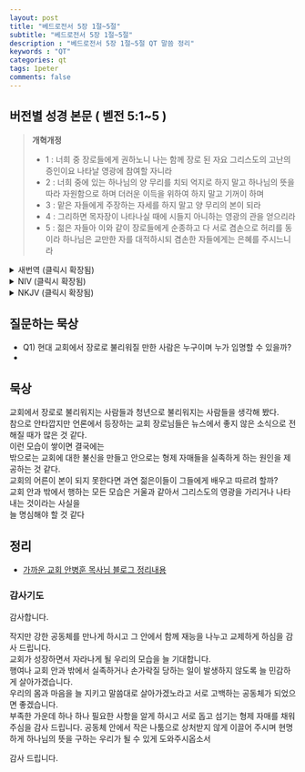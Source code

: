 ```yaml
---
layout: post
title: "베드로전서 5장 1절~5절"
subtitle: "베드로전서 5장 1절~5절"
description : "베드로전서 5장 1절~5절 QT 말씀 정리"
keywords : "QT"
categories: qt
tags: 1peter
comments: false
---
```


## 버전별 성경 본문 ( 벧전 5:1~5 )

> **개혁개정**
>* 1 : 너희 중 장로들에게 권하노니 나는 함께 장로 된 자요 그리스도의 고난의 증인이요 나타날 영광에 참여할 자니라
>* 2 : 너희 중에 있는 하나님의 양 무리를 치되 억지로 하지 말고 하나님의 뜻을 따라 자원함으로 하며 더러운 이득을 위하여 하지 말고 기꺼이 하며
>* 3 : 맡은 자들에게 주장하는 자세를 하지 말고 양 무리의 본이 되라
>* 4 : 그리하면 목자장이 나타나실 때에 시들지 아니하는 영광의 관을 얻으리라
>* 5 : 젊은 자들아 이와 같이 장로들에게 순종하고 다 서로 겸손으로 허리를 동이라 하나님은 교만한 자를 대적하시되 겸손한 자들에게는 은혜를 주시느니라

<details>
<summary> 새번역 (클릭시 확장됨)</summary>
<div markdown="1">

>* 1 : 나는 여러분 가운데 장로로 있는 이들에게, 같은 장로로서, 또한 그리스도의 고난의 증인이요 앞으로 나타날 영광을 함께 누릴 사람으로서 권면합니다.
>* 2 : 여러분 가운데 있는 하나님의 양 떼를 먹이십시오. 억지로 할 것이 아니라, 하나님의 뜻을 따라 자진하여 하고, 더러운 이익을 탐하여 할 것이 아니라, 기쁜 마음으로 하십시오.
>* 3 : 여러분은 여러분이 맡은 사람들을 지배하려고 하지 말고, 양 떼의 모범이 되십시오.
>* 4 : 그러면 목자장이 나타나실 때에 변하지 않는 영광의 면류관을 얻을 것입니다.
>* 5 : 젊은이 여러분, 이와 같이 여러분도 나이가 많은 이들에게 복종하십시오. 모두가 서로서로 겸손의 옷을 입으십시오. 하나님께서는 교만한 자를 물리치시고, 겸손한 사람에게 은혜를 베푸십니다.
</div>
</details>

<details>
<summary> NIV (클릭시 확장됨)</summary>
<div markdown="1">

>* 1 : To the elders among you, I appeal as a fellow elder and a witness of Christ’s sufferings who also will share in the glory to be revealed:
>* 2 : Be shepherds of God’s flock that is under your care, watching over them—not because you must, but because you are willing, as God wants you to be; not pursuing dishonest gain, but eager to serve;
>* 3 : not lording it over those entrusted to you, but being examples to the flock.
>* 4 : And when the Chief Shepherd appears, you will receive the crown of glory that will never fade away.
>* 5 : In the same way, you who are younger, submit yourselves to your elders. All of you, clothe yourselves with humility toward one another, because,
“God opposes the proud
but shows favor to the humble.”
</div>
</details>

<details>
<summary> NKJV (클릭시 확장됨)</summary>
<div markdown="1">

>* 1 : The elders who are among you I exhort, I who am a fellow elder and a witness of the sufferings of Christ, and also a partaker of the glory that will be revealed:
>* 2 : Shepherd the flock of God which is among you, serving as overseers, not by compulsion but willingly, not for dishonest gain but eagerly;
>* 3 : nor as being lords over those entrusted to you, but being examples to the flock;
>* 4 : and when the Chief Shepherd appears, you will receive the crown of glory that does not fade away.
>* 5 : Likewise you younger people, submit yourselves to your elders. Yes, all of you be submissive to one another, and be clothed with humility, for
“God resists the proud,
But gives grace to the humble.”
</div>
</details>

## 질문하는 묵상

* Q1) 현대 교회에서 장로로 불리워질 만한 사람은 누구이며 누가 임명할 수 있을까?
* 

## 묵상

교회에서 장로로 불리워지는 사람들과 청년으로 불리워지는 사람들을 생각해 봤다.  
참으로 안타깝지만 언론에서 등장하는 교회 장로님들은 뉴스에서 좋지 않은 소식으로 전해질 때가 많은 것 같다.  
이런 모습이 쌓이면 결국에는  
밖으로는 교회에 대한 불신을 만들고 안으로는 형제 자매들을 실족하게 하는 원인을 제공하는 것 같다.  
교회의 어른이 본이 되지 못한다면 과연 젊은이들이 그들에게 배우고 따르려 할까?  
교회 안과 밖에서 행하는 모든 모습은 거울과 같아서 그리스도의 영광을 가리거나 나타내는 것이라는 사실을  
늘 명심해야 할 것 같다  

## 정리
* [가까운 교회 안병훈 목사님 블로그 정리내용](https://blog.naver.com/tolerance2018)

### 감사기도

감사합니다.  

작지만 강한 공동체를 만나게 하시고 그 안에서 함께 재능을 나누고 교제하게 하심을 감사 드립니다.  
교회가 성장하면서 자라나게 될 우리의 모습을 늘 기대합니다.  
행여나 교회 안과 밖에서 실족하거나 손가락질 당하는 일이 발생하지 않도록 늘 민감하게 살아가겠습니다.  
우리의 몸과 마음을 늘 지키고 말씀대로 살아가겠노라고 서로 고백하는 공동체가 되었으면 좋겠습니다.  
부족한 가운데 하나 하나 필요한 사항을 알게 하시고 서로 돕고 섬기는 형제 자매를 채워 주심을 감사 드립니다.
공동체 안에서 작은 나툼으로 상처받지 않게 이끌어 주시며 현명하게 하나님의 뜻을 구하는 우리가 될 수 있게 도와주시옵소서  

감사 드립니다.

